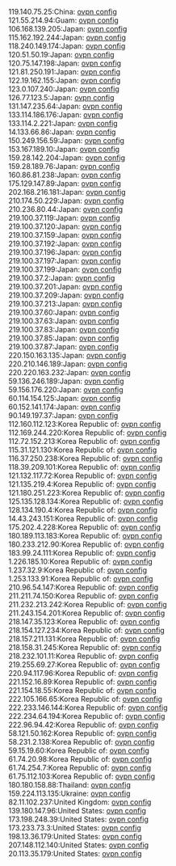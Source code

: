 119.140.75.25:China: [ovpn config](vpn/119_140_75_25.ovpn)  
121.55.214.94:Guam: [ovpn config](vpn/121_55_214_94.ovpn)  
106.168.139.205:Japan: [ovpn config](vpn/106_168_139_205.ovpn)  
115.162.192.244:Japan: [ovpn config](vpn/115_162_192_244.ovpn)  
118.240.149.174:Japan: [ovpn config](vpn/118_240_149_174.ovpn)  
120.51.50.19:Japan: [ovpn config](vpn/120_51_50_19.ovpn)  
120.75.147.198:Japan: [ovpn config](vpn/120_75_147_198.ovpn)  
121.81.250.191:Japan: [ovpn config](vpn/121_81_250_191.ovpn)  
122.19.162.155:Japan: [ovpn config](vpn/122_19_162_155.ovpn)  
123.0.107.240:Japan: [ovpn config](vpn/123_0_107_240.ovpn)  
126.77.123.5:Japan: [ovpn config](vpn/126_77_123_5.ovpn)  
131.147.235.64:Japan: [ovpn config](vpn/131_147_235_64.ovpn)  
133.114.186.176:Japan: [ovpn config](vpn/133_114_186_176.ovpn)  
133.114.2.221:Japan: [ovpn config](vpn/133_114_2_221.ovpn)  
14.133.66.86:Japan: [ovpn config](vpn/14_133_66_86.ovpn)  
150.249.156.59:Japan: [ovpn config](vpn/150_249_156_59.ovpn)  
153.167.189.10:Japan: [ovpn config](vpn/153_167_189_10.ovpn)  
159.28.142.204:Japan: [ovpn config](vpn/159_28_142_204.ovpn)  
159.28.189.76:Japan: [ovpn config](vpn/159_28_189_76.ovpn)  
160.86.81.238:Japan: [ovpn config](vpn/160_86_81_238.ovpn)  
175.129.147.89:Japan: [ovpn config](vpn/175_129_147_89.ovpn)  
202.168.216.181:Japan: [ovpn config](vpn/202_168_216_181.ovpn)  
210.174.50.229:Japan: [ovpn config](vpn/210_174_50_229.ovpn)  
210.236.80.44:Japan: [ovpn config](vpn/210_236_80_44.ovpn)  
219.100.37.119:Japan: [ovpn config](vpn/219_100_37_119.ovpn)  
219.100.37.120:Japan: [ovpn config](vpn/219_100_37_120.ovpn)  
219.100.37.159:Japan: [ovpn config](vpn/219_100_37_159.ovpn)  
219.100.37.192:Japan: [ovpn config](vpn/219_100_37_192.ovpn)  
219.100.37.196:Japan: [ovpn config](vpn/219_100_37_196.ovpn)  
219.100.37.197:Japan: [ovpn config](vpn/219_100_37_197.ovpn)  
219.100.37.199:Japan: [ovpn config](vpn/219_100_37_199.ovpn)  
219.100.37.2:Japan: [ovpn config](vpn/219_100_37_2.ovpn)  
219.100.37.201:Japan: [ovpn config](vpn/219_100_37_201.ovpn)  
219.100.37.209:Japan: [ovpn config](vpn/219_100_37_209.ovpn)  
219.100.37.213:Japan: [ovpn config](vpn/219_100_37_213.ovpn)  
219.100.37.60:Japan: [ovpn config](vpn/219_100_37_60.ovpn)  
219.100.37.63:Japan: [ovpn config](vpn/219_100_37_63.ovpn)  
219.100.37.83:Japan: [ovpn config](vpn/219_100_37_83.ovpn)  
219.100.37.85:Japan: [ovpn config](vpn/219_100_37_85.ovpn)  
219.100.37.87:Japan: [ovpn config](vpn/219_100_37_87.ovpn)  
220.150.163.135:Japan: [ovpn config](vpn/220_150_163_135.ovpn)  
220.210.146.189:Japan: [ovpn config](vpn/220_210_146_189.ovpn)  
220.220.163.232:Japan: [ovpn config](vpn/220_220_163_232.ovpn)  
59.136.246.189:Japan: [ovpn config](vpn/59_136_246_189.ovpn)  
59.156.176.220:Japan: [ovpn config](vpn/59_156_176_220.ovpn)  
60.114.154.125:Japan: [ovpn config](vpn/60_114_154_125.ovpn)  
60.152.141.174:Japan: [ovpn config](vpn/60_152_141_174.ovpn)  
90.149.197.37:Japan: [ovpn config](vpn/90_149_197_37.ovpn)  
112.160.112.123:Korea Republic of: [ovpn config](vpn/112_160_112_123.ovpn)  
112.169.244.220:Korea Republic of: [ovpn config](vpn/112_169_244_220.ovpn)  
112.72.152.213:Korea Republic of: [ovpn config](vpn/112_72_152_213.ovpn)  
115.31.121.130:Korea Republic of: [ovpn config](vpn/115_31_121_130.ovpn)  
116.37.250.238:Korea Republic of: [ovpn config](vpn/116_37_250_238.ovpn)  
118.39.209.101:Korea Republic of: [ovpn config](vpn/118_39_209_101.ovpn)  
121.132.117.72:Korea Republic of: [ovpn config](vpn/121_132_117_72.ovpn)  
121.135.219.4:Korea Republic of: [ovpn config](vpn/121_135_219_4.ovpn)  
121.180.251.223:Korea Republic of: [ovpn config](vpn/121_180_251_223.ovpn)  
125.135.128.134:Korea Republic of: [ovpn config](vpn/125_135_128_134.ovpn)  
128.134.190.4:Korea Republic of: [ovpn config](vpn/128_134_190_4.ovpn)  
14.43.243.151:Korea Republic of: [ovpn config](vpn/14_43_243_151.ovpn)  
175.202.4.228:Korea Republic of: [ovpn config](vpn/175_202_4_228.ovpn)  
180.189.113.183:Korea Republic of: [ovpn config](vpn/180_189_113_183.ovpn)  
180.233.212.90:Korea Republic of: [ovpn config](vpn/180_233_212_90.ovpn)  
183.99.24.111:Korea Republic of: [ovpn config](vpn/183_99_24_111.ovpn)  
1.226.185.10:Korea Republic of: [ovpn config](vpn/1_226_185_10.ovpn)  
1.237.32.9:Korea Republic of: [ovpn config](vpn/1_237_32_9.ovpn)  
1.253.133.91:Korea Republic of: [ovpn config](vpn/1_253_133_91.ovpn)  
210.96.54.147:Korea Republic of: [ovpn config](vpn/210_96_54_147.ovpn)  
211.211.74.150:Korea Republic of: [ovpn config](vpn/211_211_74_150.ovpn)  
211.232.213.242:Korea Republic of: [ovpn config](vpn/211_232_213_242.ovpn)  
211.243.154.201:Korea Republic of: [ovpn config](vpn/211_243_154_201.ovpn)  
218.147.35.123:Korea Republic of: [ovpn config](vpn/218_147_35_123.ovpn)  
218.154.127.234:Korea Republic of: [ovpn config](vpn/218_154_127_234.ovpn)  
218.157.211.131:Korea Republic of: [ovpn config](vpn/218_157_211_131.ovpn)  
218.158.31.245:Korea Republic of: [ovpn config](vpn/218_158_31_245.ovpn)  
218.232.101.11:Korea Republic of: [ovpn config](vpn/218_232_101_11.ovpn)  
219.255.69.27:Korea Republic of: [ovpn config](vpn/219_255_69_27.ovpn)  
220.94.117.96:Korea Republic of: [ovpn config](vpn/220_94_117_96.ovpn)  
221.152.16.89:Korea Republic of: [ovpn config](vpn/221_152_16_89.ovpn)  
221.154.18.55:Korea Republic of: [ovpn config](vpn/221_154_18_55.ovpn)  
222.105.166.65:Korea Republic of: [ovpn config](vpn/222_105_166_65.ovpn)  
222.233.146.144:Korea Republic of: [ovpn config](vpn/222_233_146_144.ovpn)  
222.234.64.194:Korea Republic of: [ovpn config](vpn/222_234_64_194.ovpn)  
222.96.94.42:Korea Republic of: [ovpn config](vpn/222_96_94_42.ovpn)  
58.121.50.162:Korea Republic of: [ovpn config](vpn/58_121_50_162.ovpn)  
58.231.2.138:Korea Republic of: [ovpn config](vpn/58_231_2_138.ovpn)  
59.15.19.60:Korea Republic of: [ovpn config](vpn/59_15_19_60.ovpn)  
61.74.20.98:Korea Republic of: [ovpn config](vpn/61_74_20_98.ovpn)  
61.74.254.7:Korea Republic of: [ovpn config](vpn/61_74_254_7.ovpn)  
61.75.112.103:Korea Republic of: [ovpn config](vpn/61_75_112_103.ovpn)  
180.180.158.88:Thailand: [ovpn config](vpn/180_180_158_88.ovpn)  
159.224.113.135:Ukraine: [ovpn config](vpn/159_224_113_135.ovpn)  
82.11.102.237:United Kingdom: [ovpn config](vpn/82_11_102_237.ovpn)  
139.180.147.96:United States: [ovpn config](vpn/139_180_147_96.ovpn)  
173.198.248.39:United States: [ovpn config](vpn/173_198_248_39.ovpn)  
173.233.73.3:United States: [ovpn config](vpn/173_233_73_3.ovpn)  
198.13.36.179:United States: [ovpn config](vpn/198_13_36_179.ovpn)  
207.148.112.140:United States: [ovpn config](vpn/207_148_112_140.ovpn)  
20.113.35.179:United States: [ovpn config](vpn/20_113_35_179.ovpn)  
